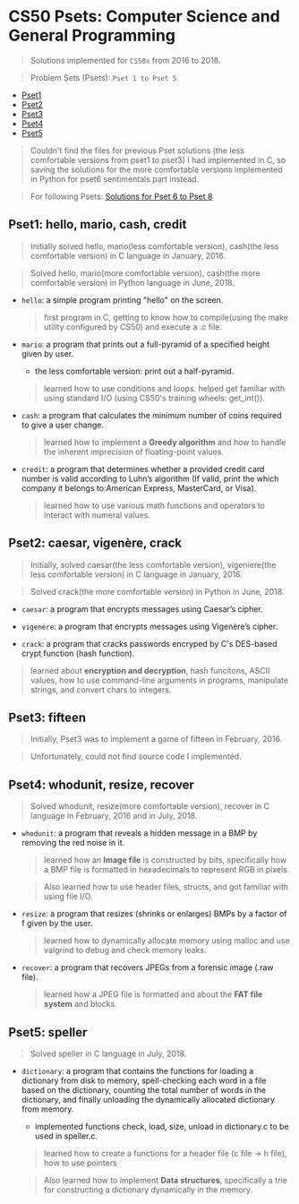 # CS50 Psets: Computer Science and General Programming

> Solutions implemented for `CS50x` from 2016 to 2018.

> Problem Sets (Psets): `Pset 1 to Pset 5`.
  - [Pset1](#pset1-hello-mario-cash-credit)
  - [Pset2](#pset2-caesar-vigenère-crack)
  - [Pset3](#pset3-fifteen)
  - [Pset4](#pset4-whodunit-resize-recover)
  - [Pset5](#pset5-speller)

> Couldn't find the files for previous Pset solutions (the less comfortable versions from pset1 to pset3) I had implemented in C, so saving the solutions for the more comfortable versions implemented in Python for pset6 sentimentals part instead.

> For following Psets: [Solutions for Pset 6 to Pset 8](https://github.com/JiwoonKim/CS50-Pset-Web-Programming)


## Pset1: hello, mario, cash, credit
> Initially solved hello, mario(less comfortable version), cash(the less comfortable version) in C language in January, 2016.

> Solved hello, mario(more comfortable version), cash(the more comfortable version) in Python language in June, 2018.

- `hello`: a simple program printing "hello" on the screen.
  > first program in C, getting to know how to compile(using the make utility configured by CS50) and execute a .c file.
  
- `mario`: a program that prints out a full-pyramid of a specified height given by user.
    - the less comfortable version: print out a half-pyramid.
    
  > learned how to use conditions and loops.
  > helped get familiar with using standard I/O (using CS50's training wheels: get_int()).
  
- `cash`: a program that calculates the minimum number of coins required to give a user change.
  > learned how to implement a __Greedy algorithm__ and how to handle the inherent imprecision of floating-point values.
  
- `credit`: a program that determines whether a provided credit card number is valid according to Luhn’s algorithm (If valid, print the which company it belongs to:American Express, MasterCard, or Visa).
  > learned how to use various math functions and operators to interact with numeral values.

## Pset2: caesar, vigenère, crack
> Initially, solved caesar(the less comfortable version), vigeniere(the less comfortable version) in C language in January, 2016.

> Solved crack(the more comfortable version) in Python in June, 2018.

- `caesar`: a program that encrypts messages using Caesar’s cipher.

- `vigenère`: a program that encrypts messages using Vigenère’s cipher.

- `crack`: a program that cracks passwords encryped by C's DES-based crypt function (hash function).
    
> learned about __encryption and decryption__, hash funcitons, ASCII values, how to use command-line arguments in programs, manipulate strings, and convert chars to integers.
      
## Pset3: fifteen
> Initially, Pset3 was to implement a game of fifteen in February, 2016. 

> Unfortunately, could not find source code I implemented.

## Pset4: whodunit, resize, recover
> Solved whodunit, resize(more comfortable version), recover in C language in February, 2016 and in July, 2018.

- `whodunit`: a program that reveals a hidden message in a BMP by removing the red noise in it.
  > learned how an __Image file__ is constructed by bits, specifically how a BMP file is formatted in hexadecimals to represent RGB in pixels.
  
  > Also learned how to use header files, structs, and got familiar with using file I/O.

- `resize`: a program that resizes (shrinks or enlarges) BMPs by a factor of f given by the user.
  > learned how to dynamically allocate memory using malloc and use valgrind to debug and check memory leaks.
  
- `recover`: a program that recovers JPEGs from a forensic image (.raw file).
  > learned how a JPEG file is formatted and about the __FAT file system__ and blocks. 
  
## Pset5: speller
> Solved speller in C language in July, 2018.

- `dictionary`: a program that contains the functions for loading a dictionary from disk to memory, spell-checking each word in a file based on the dictionary, counting the total number of words in the dictionary, and finally unloading the dynamically allocated dictionary from memory.
    - implemented functions check, load, size, unload in dictionary.c to be used in speller.c.

  > learned how to create a functions for a header file (c file -> h file), how to use pointers
  
  > Also learned how to implement __Data structures__, specifically a trie for constructing a dictionary dynamically in the memory.
